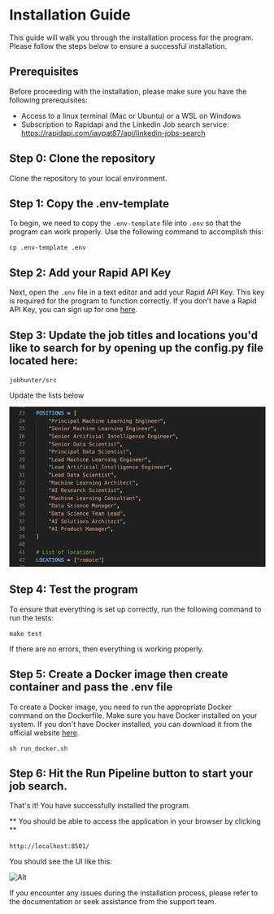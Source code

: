 # Installation Guide

This guide will walk you through the installation process for the program. Please follow the steps below to ensure a successful installation.

## Prerequisites

Before proceeding with the installation, please make sure you have the following prerequisites:

- Access to a linux terminal (Mac or Ubuntu) or a WSL on Windows
- Subscription to Rapidapi and the Linkedin Job search service: https://rapidapi.com/jaypat87/api/linkedin-jobs-search

## Step 0: Clone the repository
Clone the repository to your local environment.


## Step 1: Copy the .env-template

To begin, we need to copy the `.env-template` file into `.env` so that the program can work properly. Use the following command to accomplish this:

```shell
cp .env-template .env
```

## Step 2: Add your Rapid API Key

Next, open the `.env` file in a text editor and add your Rapid API Key. This key is required for the program to function correctly. If you don't have a Rapid API Key, you can sign up for one [here](https://www.rapidapi.com/).


## Step 3: Update the job titles and locations you'd like to search for by opening up the config.py file located here: 

```shell
jobhunter/src
```

Update the lists below

![Alt](images/image_job_config.png)



## Step 4: Test the program

To ensure that everything is set up correctly, run the following command to run the tests:

```shell
make test
```

If there are no errors, then everything is working properly.



## Step 5: Create a Docker image then create container and pass the .env file

To create a Docker image, you need to run the appropriate Docker command on the Dockerfile. Make sure you have Docker installed on your system. If you don't have Docker installed, you can download it from the official website [here](https://www.docker.com/products/docker-desktop).

```shell
sh run_docker.sh
```

## Step 6: Hit the Run Pipeline button to start your job search.


That's it! You have successfully installed the program. 

** You should be able to access the application in your browser by clicking **

```http://localhost:8501/```


You should see the UI like this:

![Alt](images/image_ui_pipelinemanager.png)


If you encounter any issues during the installation process, please refer to the documentation or seek assistance from the support team.
